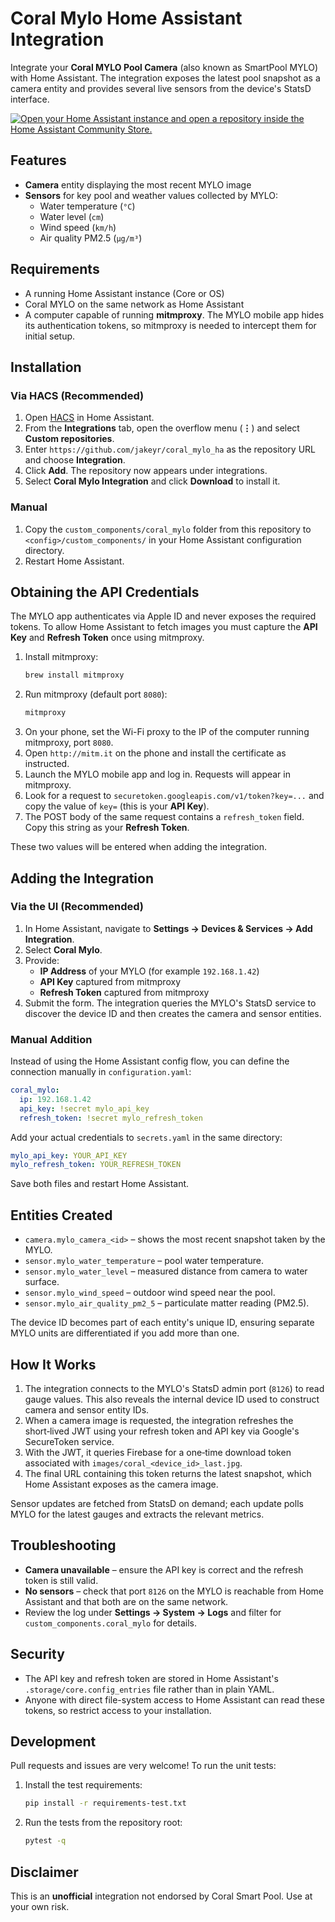 # Coral Mylo Home Assistant Integration

Integrate your **Coral MYLO Pool Camera** (also known as SmartPool MYLO) with Home Assistant. The integration exposes the latest pool snapshot as a camera entity and provides several live sensors from the device's StatsD interface.

[![Open your Home Assistant instance and open a repository inside the Home Assistant Community Store.](https://my.home-assistant.io/badges/hacs_repository.svg)](https://my.home-assistant.io/redirect/hacs_repository/?owner=jakeyr&repository=coral_mylo_ha&category=integration)

## Features
- **Camera** entity displaying the most recent MYLO image
- **Sensors** for key pool and weather values collected by MYLO:
  - Water temperature (`°C`)
  - Water level (`cm`)
  - Wind speed (`km/h`)
  - Air quality PM2.5 (`µg/m³`)

## Requirements
- A running Home Assistant instance (Core or OS)
- Coral MYLO on the same network as Home Assistant
- A computer capable of running **mitmproxy**. The MYLO mobile app hides its authentication tokens, so mitmproxy is needed to intercept them for initial setup.

## Installation

### Via HACS (Recommended)
1. Open [HACS](https://hacs.xyz/) in Home Assistant.
2. From the **Integrations** tab, open the overflow menu (**⋮**) and select **Custom repositories**.
3. Enter `https://github.com/jakeyr/coral_mylo_ha` as the repository URL and choose **Integration**.
4. Click **Add**. The repository now appears under integrations.
5. Select **Coral Mylo Integration** and click **Download** to install it.

### Manual
1. Copy the `custom_components/coral_mylo` folder from this repository to `<config>/custom_components/` in your Home Assistant configuration directory.
2. Restart Home Assistant.

## Obtaining the API Credentials
The MYLO app authenticates via Apple ID and never exposes the required tokens. To allow Home Assistant to fetch images you must capture the **API Key** and **Refresh Token** once using mitmproxy.

1. Install mitmproxy:
   ```bash
   brew install mitmproxy
   ```
2. Run mitmproxy (default port `8080`):
   ```bash
   mitmproxy
   ```
3. On your phone, set the Wi-Fi proxy to the IP of the computer running mitmproxy, port `8080`.
4. Open `http://mitm.it` on the phone and install the certificate as instructed.
5. Launch the MYLO mobile app and log in. Requests will appear in mitmproxy.
6. Look for a request to `securetoken.googleapis.com/v1/token?key=...` and copy the value of `key=` (this is your **API Key**).
7. The POST body of the same request contains a `refresh_token` field. Copy this string as your **Refresh Token**.

These two values will be entered when adding the integration.

## Adding the Integration

### Via the UI (Recommended)
1. In Home Assistant, navigate to **Settings → Devices & Services → Add Integration**.
2. Select **Coral Mylo**.
3. Provide:
   - **IP Address** of your MYLO (for example `192.168.1.42`)
   - **API Key** captured from mitmproxy
   - **Refresh Token** captured from mitmproxy
4. Submit the form. The integration queries the MYLO's StatsD service to discover the device ID and then creates the camera and sensor entities.

### Manual Addition
Instead of using the Home Assistant config flow, you can define the connection manually in `configuration.yaml`:

```yaml
coral_mylo:
  ip: 192.168.1.42
  api_key: !secret mylo_api_key
  refresh_token: !secret mylo_refresh_token
```

Add your actual credentials to `secrets.yaml` in the same directory:

```yaml
mylo_api_key: YOUR_API_KEY
mylo_refresh_token: YOUR_REFRESH_TOKEN
```

Save both files and restart Home Assistant. 

## Entities Created
- `camera.mylo_camera_<id>` – shows the most recent snapshot taken by the MYLO.
- `sensor.mylo_water_temperature` – pool water temperature.
- `sensor.mylo_water_level` – measured distance from camera to water surface.
- `sensor.mylo_wind_speed` – outdoor wind speed near the pool.
- `sensor.mylo_air_quality_pm2_5` – particulate matter reading (PM2.5).

The device ID becomes part of each entity's unique ID, ensuring separate MYLO units are differentiated if you add more than one.

## How It Works
1. The integration connects to the MYLO's StatsD admin port (`8126`) to read gauge values. This also reveals the internal device ID used to construct camera and sensor entity IDs.
2. When a camera image is requested, the integration refreshes the short‑lived JWT using your refresh token and API key via Google's SecureToken service.
3. With the JWT, it queries Firebase for a one‑time download token associated with `images/coral_<device_id>_last.jpg`.
4. The final URL containing this token returns the latest snapshot, which Home Assistant exposes as the camera image.

Sensor updates are fetched from StatsD on demand; each update polls MYLO for the latest gauges and extracts the relevant metrics.

## Troubleshooting
- **Camera unavailable** – ensure the API key is correct and the refresh token is still valid.
- **No sensors** – check that port `8126` on the MYLO is reachable from Home Assistant and that both are on the same network.
- Review the log under **Settings → System → Logs** and filter for `custom_components.coral_mylo` for details.

## Security
- The API key and refresh token are stored in Home Assistant's `.storage/core.config_entries` file rather than in plain YAML.
- Anyone with direct file-system access to Home Assistant can read these tokens, so restrict access to your installation.

## Development
Pull requests and issues are very welcome! To run the unit tests:

1. Install the test requirements:
   ```bash
   pip install -r requirements-test.txt
   ```
2. Run the tests from the repository root:
   ```bash
   pytest -q
   ```

## Disclaimer
This is an **unofficial** integration not endorsed by Coral Smart Pool. Use at your own risk.
